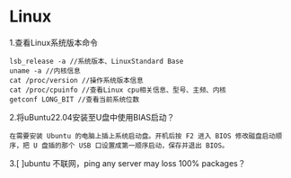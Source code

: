 # Linux

1.查看Linux系统版本命令
```
lsb_release -a //系统版本、LinuxStandard Base
uname -a //内核信息
cat /proc/version //操作系统版本信息
cat /proc/cpuinfo //查看Linux cpu相关信息、型号、主频、内核
getconf LONG_BIT //查看当前系统位数
```
2.将uBuntu22.04安装至U盘中使用BIAS启动？
```
在需要安装 Ubuntu 的电脑上插上系统启动盘。开机后按 F2 进入 BIOS 修改磁盘启动顺序，把 U 盘插的那个 USB 口设置成第一顺序启动，保存并退出 BIOS。
```
3.[ ]ubuntu 不联网，ping any server may loss 100% packages？

